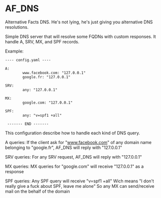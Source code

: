 # AF_DNS
Alternative Facts DNS. He's not lying, he's just giving you alternative DNS resolutions.

Simple DNS server that will resolve some FQDNs with custom responses.
It handle A, SRV, MX, and SPF records.

Example:

```
---- config.yaml ----

A:
        www.facebook.com: "127.0.0.1"
        google.fr: "127.0.0.1"

SRV:
        any: "127.0.0.1"

MX:
        google.com: "127.0.0.1"

SPF:
        any: "v=spf1 +all"
 
 ------- END -------
```
This configuration describe how to handle each kind of DNS query.

  A queries:
    If the client ask for "www.facebook.com" of any domain name belonging to "google.fr", AF_DNS will reply with "127.0.0.1"
    
  SRV queries:
    For any SRV request, AF_DNS will reply with "127.0.0.1"

  MX queries:
    MX queries for "google.com" will receive "127.0.0.1" as a response

  SPF queries:
    Any SPF query will receive "v=spf1 +all"
    Wich means "I don't really give a fuck about SPF, leave me alone"
    So any MX can send/receive mail on the behalf of the domain
